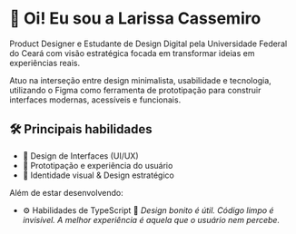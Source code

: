 # 👋 Oi! Eu sou a Larissa Cassemiro

Product Designer e Estudante de Design Digital pela Universidade Federal do Ceará com visão estratégica focada em transformar ideias em experiências reais.

Atuo na interseção entre design minimalista, usabilidade e tecnologia, utilizando o Figma como ferramenta de prototipação para construir interfaces modernas, acessíveis e funcionais.

## 🛠️ Principais habilidades

- 🎨 Design de Interfaces (UI/UX)
- 🧠 Prototipação e experiência do usuário
- 🧩 Identidade visual & Design estratégico

Além de estar desenvolvendo: 
- ⚙️ Habilidades de TypeScript
🧠 *Design bonito é útil. Código limpo é invisível. A melhor experiência é aquela que o usuário nem percebe.*

